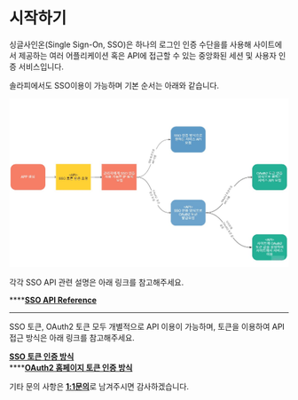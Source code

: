 # 시작하기

싱글사인온\(Single Sign-On, SSO\)은 하나의 로그인 인증 수단을를 사용해 사이트에서 제공하는 여러 어플리케이션 혹은 API에 접근할 수 있는 중앙화된 세션 및 사용자 인증 서비스입니다.

솔라피에서도 SSO이용이 가능하며 기본 순서는 아래와 같습니다.

![](../../.gitbook/assets/sso-process.jpg)

각각 SSO API 관련 설명은 아래 링크를 참고해주세요.

\*\*\*\*[**SSO API Reference**](https://docs.solapi.com/api-reference/api-sso)  
****  
SSO 토큰, OAuth2 토큰 모두 개별적으로 API 이용이 가능하며, 토큰을 이용하여 API접근 방식은 아래 링크를 참고해주세요.  
  
[**SSO 토큰 인증 방식**](https://docs.solapi.com/authentication/authentication-sso/sso-api)  
****[**OAuth2 홈페이지 토큰 인증 방식**](https://docs.solapi.com/authentication/oauth2-3/oauth2#step-3-api)  
  
기타 문의 사항은 [**1:1문의**](https://support.solapi.com/hc/ko/requests/new)로 남겨주시면 감사하겠습니다.

